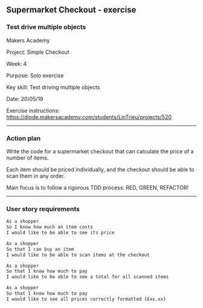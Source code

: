 ## Supermarket Checkout - exercise
### Test drive multiple objects 
Makers Academy

Project: Simple Checkout

Week: 4

Purpose: Solo exercise

Key skill: Test driving multiple objects

Date: 20/05/19

Exercise instructions: https://diode.makersacademy.com/students/LinTrieu/projects/520

------------------
### Action plan

Write the code for a supermarket checkout that can calculate the price of a number of items. 

Each item should be priced individually, and the checkout should be able to scan them in any order.

Main focus is to follow a rigorous TDD process: RED, GREEN, REFACTOR!

------------------
### User story requirements

```bash
As a shopper
So I know how much an item costs
I would like to be able to see its price
```
```bash
As a shopper
So that I can buy an item
I would like to be able to scan items at the checkout
```
```bash
As a shopper
So that I know how much to pay
I would like to be able to see a total for all scanned items
```
```bash
As a shopper
So that I know how much to pay
I would like to see all prices correctly formatted (£xx.xx)
```
